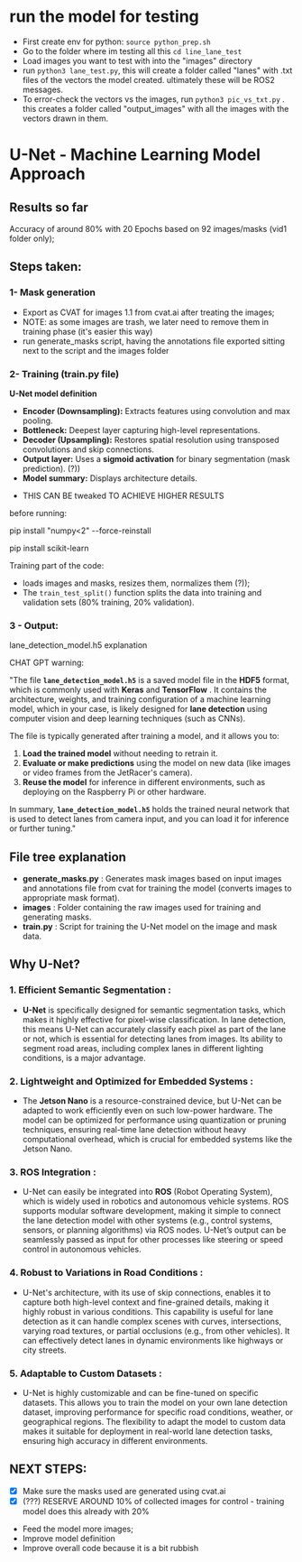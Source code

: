 # run the model for testing

- First create env for python: `source python_prep.sh`
- Go to the folder where im testing all this `cd line_lane_test`
- Load images you want to test with into the "images" directory
- run `python3 lane_test.py`, this will create a folder called "lanes" with .txt files of the vectors the model created. ultimately these will be ROS2 messages.
- To error-check the vectors vs the images, run `python3 pic_vs_txt.py` . this creates a folder called "output_images" with all the images with the vectors drawn in them.



# U-Net - Machine Learning Model Approach

## Results so far

Accuracy of around 80% with 20 Epochs based on 92 images/masks (vid1 folder only);

## Steps taken:

### 1- Mask generation

- Export as CVAT for images 1.1 from cvat.ai after treating the images;
- NOTE: as some images are trash, we later need to remove them in training phase (it's easier this way)
- run generate_masks script, having the annotations file exported sitting next to the script and the images folder

### 2- Training (train.py file)

**U-Net model definition**

* **Encoder (Downsampling):** Extracts features using convolution and max pooling.
* **Bottleneck:** Deepest layer capturing high-level representations.
* **Decoder (Upsampling):** Restores spatial resolution using transposed convolutions and skip connections.
* **Output layer:** Uses a **sigmoid activation** for binary segmentation (mask prediction). (?))
* **Model summary:** Displays architecture details.

- THIS CAN BE tweaked TO ACHIEVE HIGHER RESULTS

before running:

pip install "numpy<2" --force-reinstall

pip install scikit-learn

Training part of the code:

- loads images and masks, resizes them, normalizes them (?));
- The `train_test_split()` function splits the data into training and validation sets (80% training, 20% validation).

### 3 - Output:

lane_detection_model.h5 explanation

CHAT GPT warning:

"The file **`lane_detection_model.h5`** is a saved model file in the **HDF5** format, which is commonly used with **Keras** and  **TensorFlow** . It contains the architecture, weights, and training configuration of a machine learning model, which in your case, is likely designed for **lane detection** using computer vision and deep learning techniques (such as CNNs).

The file is typically generated after training a model, and it allows you to:

1. **Load the trained model** without needing to retrain it.
2. **Evaluate or make predictions** using the model on new data (like images or video frames from the JetRacer's camera).
3. **Reuse the model** for inference in different environments, such as deploying on the Raspberry Pi or other hardware.

In summary, **`lane_detection_model.h5`** holds the trained neural network that is used to detect lanes from camera input, and you can load it for inference or further tuning."

## File tree explanation

* **generate_masks.py** : Generates mask images based on input images and annotations file from cvat for training the model (converts images to appropriate mask format).
* **images** : Folder containing the raw images used for training and generating masks.
* **train.py** : Script for training the U-Net model on the image and mask data.

## Why U-Net?

### 1.  **Efficient Semantic Segmentation** :

* **U-Net** is specifically designed for semantic segmentation tasks, which makes it highly effective for pixel-wise classification. In lane detection, this means U-Net can accurately classify each pixel as part of the lane or not, which is essential for detecting lanes from images. Its ability to segment road areas, including complex lanes in different lighting conditions, is a major advantage.

### 2.  **Lightweight and Optimized for Embedded Systems** :

* The **Jetson Nano** is a resource-constrained device, but U-Net can be adapted to work efficiently even on such low-power hardware. The model can be optimized for performance using quantization or pruning techniques, ensuring real-time lane detection without heavy computational overhead, which is crucial for embedded systems like the Jetson Nano.

### 3.  **ROS Integration** :

* U-Net can easily be integrated into **ROS** (Robot Operating System), which is widely used in robotics and autonomous vehicle systems. ROS supports modular software development, making it simple to connect the lane detection model with other systems (e.g., control systems, sensors, or planning algorithms) via ROS nodes. U-Net’s output can be seamlessly passed as input for other processes like steering or speed control in autonomous vehicles.

### 4.  **Robust to Variations in Road Conditions** :

* U-Net's architecture, with its use of skip connections, enables it to capture both high-level context and fine-grained details, making it highly robust in various conditions. This capability is useful for lane detection as it can handle complex scenes with curves, intersections, varying road textures, or partial occlusions (e.g., from other vehicles). It can effectively detect lanes in dynamic environments like highways or city streets.

### 5.  **Adaptable to Custom Datasets** :

* U-Net is highly customizable and can be fine-tuned on specific datasets. This allows you to train the model on your own lane detection dataset, improving performance for specific road conditions, weather, or geographical regions. The flexibility to adapt the model to custom data makes it suitable for deployment in real-world lane detection tasks, ensuring high accuracy in different environments.

## NEXT STEPS:

- [X] Make sure the masks used are generated using cvat.ai
- [X] (???)  RESERVE AROUND 10% of collected images for control - training model does this already with 20%

- Feed the model more images;
- Improve model definition
- Improve overall code because it is a bit rubbish
